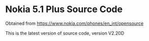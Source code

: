 # Nokia 5.1 Plus Source Code
 
Obtained from https://www.nokia.com/phones/en_int/opensource

This is the latest version of source code, version V2.20D
